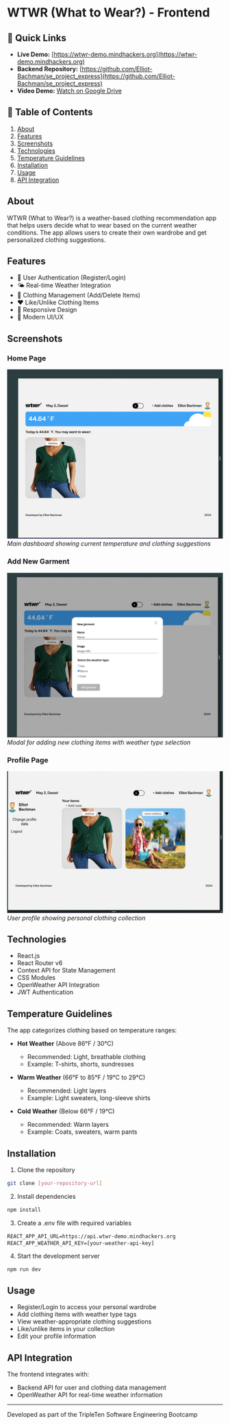 # WTWR (What to Wear?) - Frontend

## 🔗 Quick Links

- **Live Demo:** [https://wtwr-demo.mindhackers.org](https://wtwr-demo.mindhackers.org)
- **Backend Repository:** [https://github.com/Elliot-Bachman/se_project_express](https://github.com/Elliot-Bachman/se_project_express)
- **Video Demo:** [Watch on Google Drive](https://drive.google.com/file/d/1xbrzlk5z7OBeLd5K8E1Qhubxu76siqww/view?usp=drive_link)

## 📑 Table of Contents

1. [About](#about)
2. [Features](#features)
3. [Screenshots](#screenshots)
4. [Technologies](#technologies)
5. [Temperature Guidelines](#temperature-guidelines)
6. [Installation](#installation)
7. [Usage](#usage)
8. [API Integration](#api-integration)

## About

WTWR (What to Wear?) is a weather-based clothing recommendation app that helps users decide what to wear based on the current weather conditions. The app allows users to create their own wardrobe and get personalized clothing suggestions.

## Features

- 👤 User Authentication (Register/Login)
- 🌤️ Real-time Weather Integration
- 👕 Clothing Management (Add/Delete Items)
- ❤️ Like/Unlike Clothing Items
- 📱 Responsive Design
- 🎨 Modern UI/UX

## Screenshots

### Home Page

![Home Page](./screenshots/WTWR%20home%20page.gif)
_Main dashboard showing current temperature and clothing suggestions_

### Add New Garment

![Add Garment Modal](./screenshots/WTWR%20add%20clothes.gif)
_Modal for adding new clothing items with weather type selection_

### Profile Page

![Profile Page](./screenshots/Profile%20and%20saved%20clothes%20WTWR.gif)
_User profile showing personal clothing collection_

## Technologies

- React.js
- React Router v6
- Context API for State Management
- CSS Modules
- OpenWeather API Integration
- JWT Authentication

## Temperature Guidelines

The app categorizes clothing based on temperature ranges:

- **Hot Weather** (Above 86°F / 30°C)

  - Recommended: Light, breathable clothing
  - Example: T-shirts, shorts, sundresses

- **Warm Weather** (66°F to 85°F / 19°C to 29°C)

  - Recommended: Light layers
  - Example: Light sweaters, long-sleeve shirts

- **Cold Weather** (Below 66°F / 19°C)
  - Recommended: Warm layers
  - Example: Coats, sweaters, warm pants

## Installation

1. Clone the repository

```bash
git clone [your-repository-url]
```

2. Install dependencies

```bash
npm install
```

3. Create a .env file with required variables

```env
REACT_APP_API_URL=https://api.wtwr-demo.mindhackers.org
REACT_APP_WEATHER_API_KEY=[your-weather-api-key]
```

4. Start the development server

```bash
npm run dev
```

## Usage

- Register/Login to access your personal wardrobe
- Add clothing items with weather type tags
- View weather-appropriate clothing suggestions
- Like/unlike items in your collection
- Edit your profile information

## API Integration

The frontend integrates with:

- Backend API for user and clothing data management
- OpenWeather API for real-time weather information

---

Developed as part of the TripleTen Software Engineering Bootcamp
